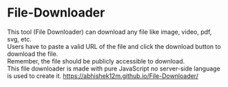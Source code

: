 # File-Downloader
This tool (File Downloader) can download any file like image, video, pdf, svg, etc.   
Users have to paste a valid URL of the file and click the download button to download the file.   
Remember, the file should be publicly accessible to download.   
This file downloader is made with pure JavaScript no server-side language is used to create it.
https://abhishek12m.github.io/File-Downloader/
